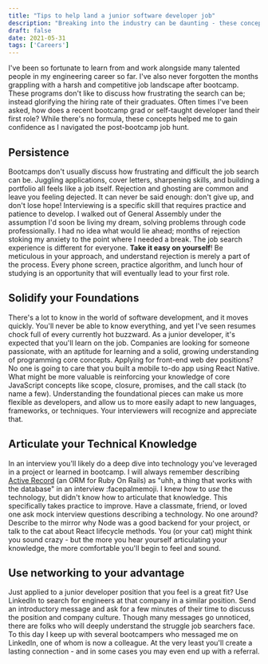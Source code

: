 ```yaml
---
title: "Tips to help land a junior software developer job"
description: "Breaking into the industry can be daunting - these concepts helped me gain confidence as I navigated the post-bootcamp job hunt."
draft: false
date: 2021-05-31
tags: ['Careers']
---
```


I've been so fortunate to learn from and work alongside many talented people in my engineering career so far.  I've also never forgotten the months grappling with a harsh and competitive job landscape after bootcamp.  These programs don't like to discuss how frustrating the search can be; instead glorifying the hiring rate of their graduates.  Often times I've been asked, how does a recent bootcamp grad or self-taught developer land their first role?  While there's no formula, these concepts helped me to gain confidence as I navigated the post-bootcamp job hunt.  

## Persistence

Bootcamps don't usually discuss how frustrating and difficult the job search can be.  Juggling applications, cover letters, sharpening skills, and building a portfolio all feels like a job itself.  Rejection and ghosting are common and leave you feeling dejected.  It can never be said enough: don't give up, and don't lose hope!  Interviewing is a specific skill that requires practice and patience to develop.  I walked out of General Assembly under the assumption I'd soon be living my dream, solving problems through code professionally.  I had no idea what would lie ahead; months of rejection stoking my anxiety to the point where I needed a break.  The job search experience is different for everyone.  <b>Take it easy on yourself</b>!  Be meticulous in your approach, and understand rejection is merely a part of the process.  Every phone screen, practice algorithm, and lunch hour of studying is an opportunity that will eventually lead to your first role.

## Solidify your Foundations

There's a lot to know in the world of software development, and it moves quickly.  You'll never be able to know everything, and yet I've seen resumes chock full of every currently hot buzzward.  As a junior developer, it's expected that you'll learn on the job.  Companies are looking for someone passionate, with an aptitude for learning and a solid, growing understanding of programming core concepts.  Applying for front-end web dev positions?  No one is going to care that you built a mobile to-do app using React Native.  What might be more valuable is reinforcing your knowledge of core JavaScript concepts like scope, closure, promises, and the call stack (to name a few).  Understanding the foundational pieces can make us more flexible as developers, and allow us to more easily adapt to new languages, frameworks, or techniques.  Your interviewers will recognize and appreciate that.

## Articulate your Technical Knowledge

In an interview you'll likely do a deep dive into technology you've leveraged in a project or learned in bootcamp.  I will always remember describing <a href="https://guides.rubyonrails.org/active_record_querying.html">Active Record</a> (an ORM for Ruby On Rails) as "uhh, a thing that works with the database" in an interview :facepalmemoji.  I knew how to <i>use</i> the technology, but didn't know how to articulate that knowledge.  This specifically takes practice to improve.  Have a classmate, friend, or loved one ask mock interview questions describing a technology.  No one around?  Describe to the mirror why Node was a good backend for your project, or talk to the cat about React lifecycle methods.  You (or your cat) might think you sound crazy - but the more you hear yourself articulating your knowledge, the more comfortable you'll begin to feel and sound.

## Use networking to your advantage

Just applied to a junior developer position that you feel is a great fit?  Use LinkedIn to search for engineers at that company in a similar position.  Send an introductory message and ask for a few minutes of their time to discuss the position and company culture.  Though many messages go unnoticed, there are folks who will deeply understand the struggle job searchers face.  To this day I keep up with several bootcampers who messaged me on LinkedIn, one of whom is now a colleague.  At the very least you'll create a lasting connection - and in some cases you may even end up with a referral.
